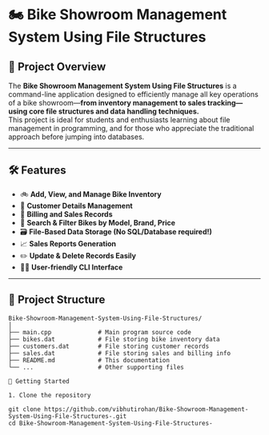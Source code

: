 # 🏍️ Bike Showroom Management System Using File Structures


## 🚦 Project Overview

The **Bike Showroom Management System Using File Structures** is a command-line application designed to efficiently manage all key operations of a bike showroom—**from inventory management to sales tracking—using core file structures and data handling techniques.**  
This project is ideal for students and enthusiasts learning about file management in programming, and for those who appreciate the traditional approach before jumping into databases.

---

## 🛠️ Features

- 🚲 **Add, View, and Manage Bike Inventory**  
- 📝 **Customer Details Management**  
- 🧾 **Billing and Sales Records**  
- 🔎 **Search & Filter Bikes by Model, Brand, Price**  
- 🗃️ **File-Based Data Storage (No SQL/Database required!)**  
- 📈 **Sales Reports Generation**  
- ✏️ **Update & Delete Records Easily**  
- 👨‍💻 **User-friendly CLI Interface**

---

## 📂 Project Structure

```plaintext
Bike-Showroom-Management-System-Using-File-Structures/
│
├── main.cpp             # Main program source code
├── bikes.dat            # File storing bike inventory data
├── customers.dat        # File storing customer records
├── sales.dat            # File storing sales and billing info
├── README.md            # This documentation
└── ...                  # Other supporting files

🚀 Getting Started

1. Clone the repository

git clone https://github.com/vibhutirohan/Bike-Showroom-Management-System-Using-File-Structures-.git
cd Bike-Showroom-Management-System-Using-File-Structures-



